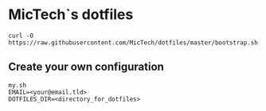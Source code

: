 # MicTech`s dotfiles

    curl -O https://raw.githubusercontent.com/MicTech/dotfiles/master/bootstrap.sh

## Create your own configuration
    
    my.sh
    EMAIL=<your@email.tld>
    DOTFILES_DIR=<directory_for_dotfiles>
